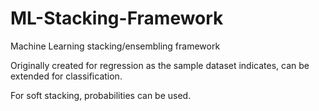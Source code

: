 # ML-Stacking-Framework
Machine Learning stacking/ensembling framework

Originally created for regression as the sample dataset indicates, can be extended for classification.

For soft stacking, probabilities can be used.
